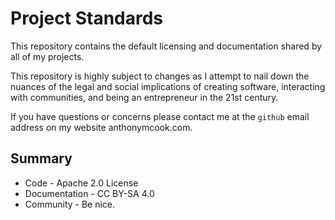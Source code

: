 Project Standards
=================

This repository contains the default licensing and documentation shared by all
of my projects.

This repository is highly subject to changes as I attempt to nail down the
nuances of the legal and social implications of creating software, interacting
with communities, and being an entrepreneur in the 21st century.

If you have questions or concerns please contact me at the `github` email
address on my website anthonymcook.com.

Summary
-------

- Code - Apache 2.0 License
- Documentation - CC BY-SA 4.0
- Community - Be nice.
